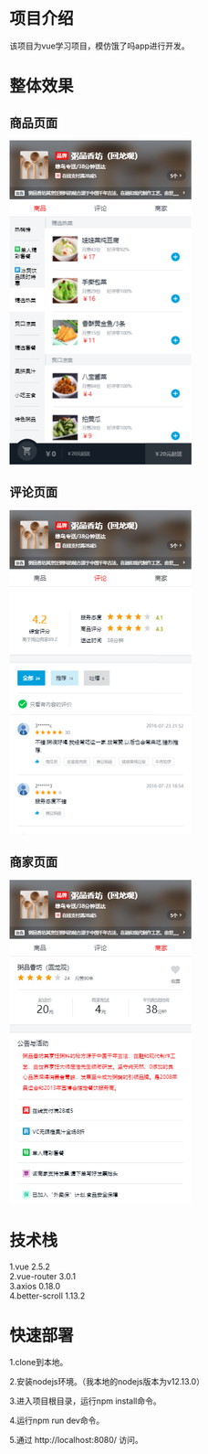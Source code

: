 # 项目介绍
该项目为vue学习项目，模仿饿了吗app进行开发。

# 整体效果

## 商品页面
![Image text](https://github.com/youzhi0403/myVue2.0/blob/master/README_PICTURE/p1.png)

## 评论页面
![Image text](https://github.com/youzhi0403/myVue2.0/blob/master/README_PICTURE/p2.png)

## 商家页面
![Image text](https://github.com/youzhi0403/myVue2.0/blob/master/README_PICTURE/p3.png)

# 技术栈
1.vue 2.5.2  
2.vue-router 3.0.1  
3.axios 0.18.0  
4.better-scroll  1.13.2  

# 快速部署

1.clone到本地。

2.安装nodejs环境。（我本地的nodejs版本为v12.13.0）

3.进入项目根目录，运行npm install命令。

4.运行npm run dev命令。

5.通过 http://localhost:8080/ 访问。

